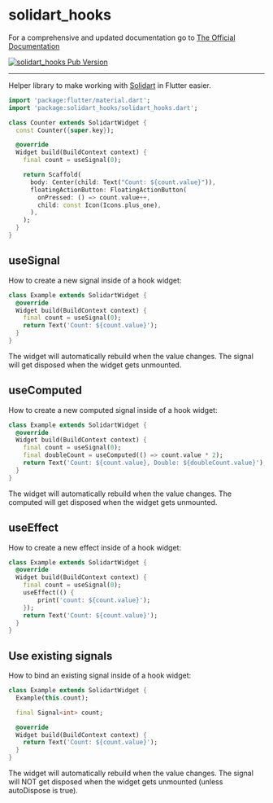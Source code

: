 # solidart_hooks

For a comprehensive and updated documentation go to [The Official Documentation](https://solidart.mariuti.com)

[![solidart_hooks Pub Version](https://img.shields.io/pub/v/solidart_hooks)](https://pub.dev/packages/solidart_hooks)

---

Helper library to make working with [Solidart](https://pub.dev/packages/solidart) in Flutter easier.

```dart
import 'package:flutter/material.dart';
import 'package:solidart_hooks/solidart_hooks.dart';

class Counter extends SolidartWidget {
  const Counter({super.key});

  @override
  Widget build(BuildContext context) {
    final count = useSignal(0);

    return Scaffold(
      body: Center(child: Text("Count: ${count.value}")),
      floatingActionButton: FloatingActionButton(
        onPressed: () => count.value++,
        child: const Icon(Icons.plus_one),
      ),
    );
  }
}
```

## useSignal

How to create a new signal inside of a hook widget:

```dart
class Example extends SolidartWidget {
  @override
  Widget build(BuildContext context) {
    final count = useSignal(0);
    return Text('Count: ${count.value}');
  }
}
```

The widget will automatically rebuild when the value changes.
The signal will get disposed when the widget gets unmounted.

## useComputed

How to create a new computed signal inside of a hook widget:

```dart
class Example extends SolidartWidget {
  @override
  Widget build(BuildContext context) {
    final count = useSignal(0);
    final doubleCount = useComputed(() => count.value * 2);
    return Text('Count: ${count.value}, Double: ${doubleCount.value}');
  }
}
```

The widget will automatically rebuild when the value changes.
The computed will get disposed when the widget gets unmounted.

## useEffect

How to create a new effect inside of a hook widget:

```dart
class Example extends SolidartWidget {
  @override
  Widget build(BuildContext context) {
    final count = useSignal(0);
    useEffect(() {
        print('count: ${count.value}');
    });
    return Text('Count: ${count.value}');
  }
}
```

## Use existing signals

How to bind an existing signal inside of a hook widget:

```dart
class Example extends SolidartWidget {
  Example(this.count);

  final Signal<int> count;

  @override
  Widget build(BuildContext context) {
    return Text('Count: ${count.value}');
  }
}
```

The widget will automatically rebuild when the value changes.
The signal will NOT get disposed when the widget gets unmounted (unless autoDispose is true).
